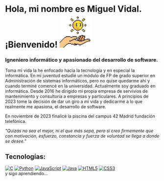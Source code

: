 # Hola, mi nombre es Miguel Vidal. ¡Bienvenido! ![MiguelViHe](https://github.com/MiguelViHe/MiguelViHe/blob/eaa441d7b911d3292193e46c32414e70c950a3ed/mano_solete_emote.png)

### Igneniero informático y apasionado del desarrollo de software.

Toma mi vida la he enfocado hacia la tecnología y en especial la informática. En mi juventud estudié un módulo de FP de grado superior en Administración de sistemas informáticos, pero no quise quedarme ahi y cuando terminé comencé en la universidad. Actualmente soy graduado en informática.
Desde 2016 he dirigido mi propia empresa de servivios de mantenimiento y consultoria a empresas y particulares. A principios de 2023 tome la decisión de dar un giro a mi vida y dedicarme a lo que realmente me apasiona, el desarrollo de software.

En noviembre de 2023 finalicé la piscina del campus 42 Madrid fundación telefónica.

_"Quizás no sea el mejor, ni el que más sepa, pero si creo firmemente que con motivación, esfuerzo, constancia y fuerza de voluntad se llega a donde se desee."_

## Tecnologías:

[![C](https://img.shields.io/badge/C-00599C?style=for-the-badge&logo=c&logoColor=white&labelColor=101010)]()
[![Python](https://img.shields.io/badge/Python-yellow?style=for-the-badge&logo=python&logoColor=white&labelColor=101010)]()
[![JavaScript](https://img.shields.io/badge/JavaScript-F7DF1E?style=for-the-badge&logo=javascript&logoColor=white&labelColor=101010)]()
[![Java](https://img.shields.io/badge/Java-007396?style=for-the-badge&logo=java&logoColor=white&labelColor=101010)]()
[![HTML5](https://img.shields.io/badge/HTML5-E34F26?style=for-the-badge&logo=html5&logoColor=white&labelColor=101010)](🌱)
[![CSS3](https://img.shields.io/badge/CSS3-1572B6?style=for-the-badge&logo=css3&logoColor=white&labelColor=101010)](🌱)
<br>
y sigo aprendiendo...

<!--
**MiguelViHe/MiguelViHe** is a ✨ _special_ ✨ repository because its `README.md` (this file) appears on your GitHub profile.

Here are some ideas to get you started:
- 🌱 I’m currently learning Python, JavaScript
- 🔭 I’m currently working on ...
- 🌱 I’m currently learning ...
- 👯 I’m looking to collaborate on ...
- 🤔 I’m looking for help with ...
- 💬 Ask me about ...
- 📫 How to reach me: ...
- 😄 Pronouns: ...
- ⚡ Fun fact: ...
-->
